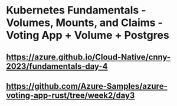 
# Kubernetes Fundamentals - Volumes, Mounts, and Claims - Voting App + Volume + Postgres

## https://azure.github.io/Cloud-Native/cnny-2023/fundamentals-day-4

## https://github.com/Azure-Samples/azure-voting-app-rust/tree/week2/day3
